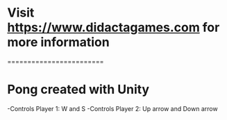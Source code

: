# Visit https://www.didactagames.com for more information
========================

# Pong created with Unity
-Controls Player 1: W and S
-Controls Player 2: Up arrow and Down arrow
